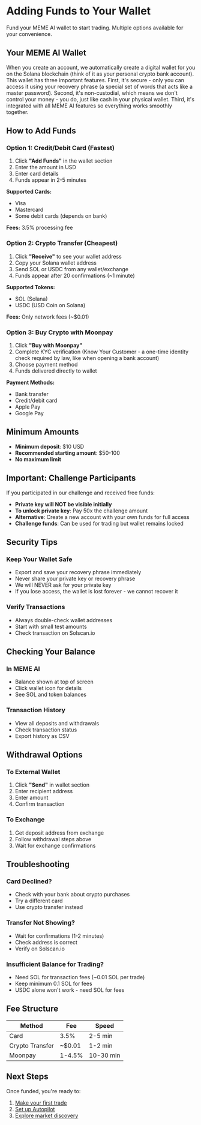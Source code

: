 # Adding Funds to Your Wallet

Fund your MEME AI wallet to start trading. Multiple options available for your convenience.

## Your MEME AI Wallet

When you create an account, we automatically create a digital wallet for you on the Solana blockchain (think of it as your personal crypto bank account). This wallet has three important features. First, it's secure - only you can access it using your recovery phrase (a special set of words that acts like a master password). Second, it's non-custodial, which means we don't control your money - you do, just like cash in your physical wallet. Third, it's integrated with all MEME AI features so everything works smoothly together.

## How to Add Funds

### Option 1: Credit/Debit Card (Fastest)
1. Click **"Add Funds"** in the wallet section
2. Enter the amount in USD
3. Enter card details
4. Funds appear in 2-5 minutes

**Supported Cards:**
- Visa
- Mastercard
- Some debit cards (depends on bank)

**Fees:** 3.5% processing fee

### Option 2: Crypto Transfer (Cheapest)
1. Click **"Receive"** to see your wallet address
2. Copy your Solana wallet address
3. Send SOL or USDC from any wallet/exchange
4. Funds appear after 20 confirmations (~1 minute)

**Supported Tokens:**
- SOL (Solana)
- USDC (USD Coin on Solana)

**Fees:** Only network fees (~$0.01)

### Option 3: Buy Crypto with Moonpay
1. Click **"Buy with Moonpay"**
2. Complete KYC verification (Know Your Customer - a one-time identity check required by law, like when opening a bank account)
3. Choose payment method
4. Funds delivered directly to wallet

**Payment Methods:**
- Bank transfer
- Credit/debit card
- Apple Pay
- Google Pay

## Minimum Amounts

- **Minimum deposit**: $10 USD
- **Recommended starting amount**: $50-100
- **No maximum limit**

## Important: Challenge Participants

If you participated in our challenge and received free funds:
- **Private key will NOT be visible initially**
- **To unlock private key**: Pay 50x the challenge amount
- **Alternative**: Create a new account with your own funds for full access
- **Challenge funds**: Can be used for trading but wallet remains locked

## Security Tips

### Keep Your Wallet Safe
- Export and save your recovery phrase immediately
- Never share your private key or recovery phrase
- We will NEVER ask for your private key
- If you lose access, the wallet is lost forever - we cannot recover it

### Verify Transactions
- Always double-check wallet addresses
- Start with small test amounts
- Check transaction on Solscan.io

## Checking Your Balance

### In MEME AI
- Balance shown at top of screen
- Click wallet icon for details
- See SOL and token balances

### Transaction History
- View all deposits and withdrawals
- Check transaction status
- Export history as CSV

## Withdrawal Options

### To External Wallet
1. Click **"Send"** in wallet section
2. Enter recipient address
3. Enter amount
4. Confirm transaction

### To Exchange
1. Get deposit address from exchange
2. Follow withdrawal steps above
3. Wait for exchange confirmations

## Troubleshooting

### Card Declined?
- Check with your bank about crypto purchases
- Try a different card
- Use crypto transfer instead

### Transfer Not Showing?
- Wait for confirmations (1-2 minutes)
- Check address is correct
- Verify on Solscan.io

### Insufficient Balance for Trading?
- Need SOL for transaction fees (~0.01 SOL per trade)
- Keep minimum 0.1 SOL for fees
- USDC alone won't work - need SOL for fees

## Fee Structure

| Method | Fee | Speed |
|--------|-----|-------|
| Card | 3.5% | 2-5 min |
| Crypto Transfer | ~$0.01 | 1-2 min |
| Moonpay | 1-4.5% | 10-30 min |

## Next Steps

Once funded, you're ready to:
1. [Make your first trade](first-trade.md)
2. [Set up Autopilot](../automation/autopilot.md)
3. [Explore market discovery](../core-features/market-discovery.md)